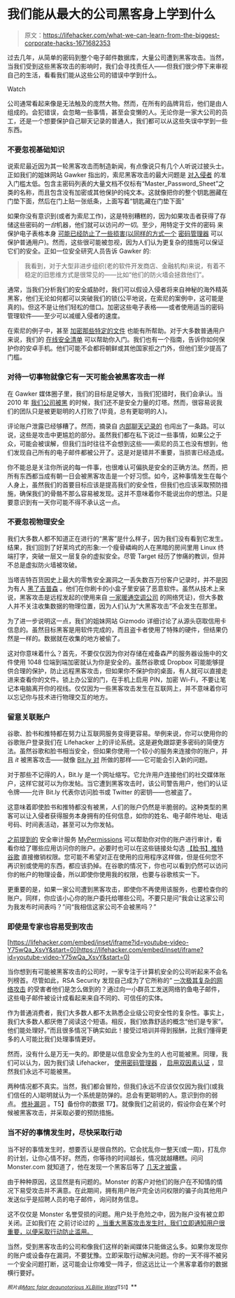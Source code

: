 # 我们能从最大的公司黑客身上学到什么

> 原文：<https://lifehacker.com/what-we-can-learn-from-the-biggest-corporate-hacks-1671682353>

过去几年，从简单的密码到整个电子邮件数据库，大量公司遭到黑客攻击。当然，当我们受到这些黑客攻击的影响时，我们会寻找责任人——但我们很少停下来审视自己的生活，看看我们能从这些公司的错误中学到什么。

Watch

公司通常看起来像是无法触及的庞然大物。然而，在所有的品牌背后，他们是由人组成的。会犯错误，会忽略一些事情，甚至会变懒的人。无论你是一家大公司的员工，还是一个想要保护自己聊天记录的普通人，我们都可以从这些失误中学到一些东西。

### 不要忽视基础知识

说索尼最近因为其一轮黑客攻击而制造新闻，有点像说只有几个人听说过披头士。正如我们的姐妹网站 Gawker 指出的，索尼黑客攻击的最大问题是 [对入侵者](http://gawker.com/sonys-top-secret-password-lists-have-names-like-master_-1666775151) 的准入门槛太低。包含主密码列表的大量文档不仅标有“Master_Password_Sheet”之类的名称，而且包含没有加密或其他保护的纯文本。这就像把你的整个钥匙圈藏在门垫下面，然后在门上贴一张纸条，上面写着“钥匙藏在门垫下面”

如果你没有意识到(或者为索尼工作)，这是特别糟糕的，因为如果攻击者获得了存储这些密码的*一台*机器，他们就可以访问*的一切*。至少，用特定于文件的密码 来保护电子表格本身 [可能已经防止了一些损害(以同样的方式一个](http://lifehacker.com/your-passwords-arent-as-secure-as-you-think-heres-how-5445101) [密码管理器](http://lifehacker.com/which-password-manager-is-the-most-secure-5944969) 可以保护普通用户)。然而，这些很可能被忽视，因为人们认为更复杂的措施可以保证它们的安全。正如一位安全研究人员告诉 Gawker 的:

> 我看到，对于大型非进步组织(老的软件开发商店、金融机构)来说，有着不稳定的旧思维方式是很常见的——比如“他们的防火墙会拯救他们”。

通常，当我们分析我们的安全威胁时，我们可以假设入侵者将来自神秘的海外精英黑客，他们无论如何都可以突破我们的锁(公平地说，在索尼的案例中，这可能是真的)。但这不是让他们轻松的借口。加密这些电子表格——或者使用适当的密码管理软件——至少可以减缓入侵者的速度。

在索尼的例子中，甚至 [加密那些特定的文件](http://torrentfreak.com/sony-planned-flood-torrent-sites-promo-torrents-141213/) 也能有所帮助。对于大多数普通用户来说，我们的 [在线安全清单](https://lifehacker.com/how-secure-are-you-online-the-checklist-5938980) 可以帮助你入门。我们也有一个指南，告诉你如何保护你的安卓手机。他们可能不会都将朝鲜或其他国家拒之门外，但他们至少提高了门槛。

### **对待一切事物就像它有一天可能会被黑客攻击一样**

在 Gawker 媒体圈子里，我们的目标是足够大，当我们犯错时，我们会承认。当 2010 年 [我们公司被黑](http://lifehacker.com/faq-compromised-commenting-accounts-on-gawker-media-5712785?utm_source=feedburner&utm_medium=feed&utm_campaign=Feed%3A+lifehacker%2Ffull+%28Lifehacker%29&utm_content=Google+Feedfetcher) 的时候，我们还不是安全力量的灯塔。然而，很容易说我们的团队只是被更聪明的人打败了(毕竟，总有更聪明的人)。

评论账户泄露已经够糟了。然而，摘录自 [内部聊天记录的](http://www.mediaite.com/online/exclusive-gawker-hacker-gnosis-explains-method-and-reasoning-behind-his-actions/) 也闯出了一条路。可以说，这些是攻击中更尴尬的部分。虽然我们都在私下说过一些事情，如果公之于众，可能会被误解，但我们当时往往不会想到这些——索尼的员工也没有想到，他们发现自己所有的电子邮件都被公开了。这是对是错并不重要，当损害已经造成。

你不能总是关注你所说的每一件事，也很难认可偏执是安全的正确方法。然而，把所有东西都当成有朝一日会被黑客攻击是一个好习惯。如今，这种事情发生在每个人身上，虽然我们的首要目标应该是提高我们的安全性，但我们也应该采取预防措施，确保我们的骨骼不那么容易被发现。这并不意味着你不能说出你的想法。只是要意识到有一天你可能不得不承认这一点。

### **不要忽视物理安全**

我们大多数人都不知道正在进行的“黑客”是什么样子，因为我们没有看到它发生。结果，我们回到了好莱坞式的形象:一个瘦骨嶙峋的人在黑暗的房间里用 Linux 终端打字，突破一层又一层复杂的虚拟安全。尽管 Target 经历了惨痛的教训，但并不总是虚拟防火墙被攻破。

当塔吉特百货因史上最大的零售安全漏洞之一丢失数百万份客户记录时，并不是因为有人 [黑了吉普森](https://www.youtube.com/watch?v=8wXBe2jTdx4) 。他们在你刷卡的小盒子里安装了恶意软件。虽然从技术上来说，黑客攻击是远程发起的(使用来自 [一家暖通空调公司](http://krebsonsecurity.com/2014/01/a-first-look-at-the-target-intrusion-malware/) 的网络凭证)，但大多数人并不关注收集数据的物理位置，因为人们认为“大黑客攻击”不会发生在那里。

为了进一步说明这一点，我们的姐妹网站 Gizmodo 详细讨论了从源头窃取信用卡信息的。虽然目标黑客是用软件完成的，而且盗卡者使用了特殊的硬件，但结果仍然是一样的。数据就在收集的地方被偷了。

这对你意味着什么？首先，不要仅仅因为你对存储在戒备森严的服务器设施中的文件使用 1048 位端到端加密就认为你是安全的。虽然谷歌或 Dropbox 可能能够提供合理的保护，防止远程黑客攻击，但如果你不保护你的桌面，有人就可以直接走进来查看你的文件。锁上办公室的门，在手机上启用 PIN，加密 Wi-Fi，不要让笔记本电脑离开你的视线。仅仅因为一些黑客攻击发生在互联网上，并不意味着你可以忘记你与技术进行物理交互的地方。

### **留意关联账户**

谷歌、脸书和推特都在努力让互联网服务变得更容易。举例来说，你可以使用你的谷歌账户登录我们在 Lifehacker 上的评论系统。这是避免跟踪更多密码的简便方法。虽然谷歌和脸书相当安全，但如果你使用一个较小的服务来连接你的账户，并且 *it* 被黑客攻击——就像 [Bit.ly 对](http://lifehacker.com/bitly-accounts-hacked-change-your-passwords-and-discon-1573986177) 所做的那样——它可能会引入新的问题。

对于那些不记得的人，Bit.ly 是一个网址缩写。它允许用户连接他们的社交媒体账户，这样它就可以为你发帖。当它遭到黑客攻击时，该公司警告用户，他们的认证令牌——允许 Bit.ly 代表你访问脸书或 Twitter 的密钥——也被盗了。

这意味着即使脸书和推特都没有被黑，人们的账户仍然是半脆弱的。这种类型的黑客可以让入侵者获得服务本身拥有的任何信息，如你的姓名、电子邮件地址、电话号码、时间表活动，甚至可以为你发帖。

[之前提到的](https://lifehacker.com/mypermissions-is-one-convenient-place-to-start-cleaning-5872639) 安全审计服务 [MyPermissions](http://mypermissions.com) 可以帮助你对你的账户进行审计，看看你给了哪些应用访问你的账户。必要时也可以在这些链接处勾选 [【脸书】](https://www.facebook.com/settings?tab=applications)[推特](https://twitter.com/settings/applications)[谷歌](https://security.google.com/settings/security/permissions) 直接撤销权限。您可能不希望对正在使用的应用程序这样做，但是任何您不再识别或使用的东西，都应该扔掉。在谷歌的情况下，你也可以看到仍然可以访问你的帐户的物理设备，所以即使你使用我的权限，也要与谷歌核实一下。

更重要的是，如果一家公司遭到黑客攻击，即使你不再使用该服务，也要检查你的账户。同样，你应该小心你的账户委托给哪些公司。不要只是问“我会让这家公司为我发布时间表吗？”问“我相信这家公司不会被黑吗？”

### **即使是专家也容易受到攻击**

 [https://lifehacker.com/embed/inset/iframe?id=youtube-video-Y75wQa_XsvY&start=0](https://lifehacker.com/embed/inset/iframe?id=youtube-video-Y75wQa_XsvY&start=0) 

当你想到有可能被黑客攻击的公司时，一家专注于计算机安全的公司听起来不会名列榜首。尽管如此，RSA Security 发现自己成为了它所称的“ [一次极其复杂的网络攻击](http://en.wikipedia.org/wiki/SecurID#March_2011_system_compromise) 的受害者他们是怎么做到的？通过向一小群员工发送网络钓鱼电子邮件，这些电子邮件被设计成看起来来自不同的、可信任的实体。

作为普通消费者，我们大多数人都不太熟悉企业级公司安全性的复杂性。事实上，我们大多数人都厌倦了阅读这个短语。相反，我们依靠舒适的概念“他们是专家”。他们能处理好。”而且很多情况下确实如此！接受过培训并得到报酬，比我们懂得更多的人可能比我们处理事情更好。

然而，没有什么是万无一失的。即使是以信息安全为生的人也可能被黑。同理，我们可以认为，因为我们读 Lifehacker， [使用密码管理器](http://lifehacker.com/do-you-use-a-password-manager-698685601) ， [启用双因素认证](https://lifehacker.com/heres-everywhere-you-should-enable-two-factor-authentic-5938565) ，显然我们永远不可能被黑。

两种情况都不真实。当然，我们都会冒险，但我们永远不应该仅仅因为我们(或我们信任的人)聪明就认为一个系统是防弹的。总会有更聪明的人。意识到你的弱点。 [修补漏洞](https://lifehacker.com/5-security-holes-almost-everyones-vulnerable-to-5980126) 。T5】备份你的数据 T7】。就像我们之前说的，假设你会在某个时候被黑客攻击，并采取必要的预防措施。

### 当不好的事情发生时，尽快采取行动

当不好的事情发生时，想要否认是很自然的。它会扰乱你一整天(或一周)，打乱你的计划，让你心情不好。然而，你等待的时间越长，情况就越糟糕。问问 Monster.com 就知道了，他在发现一个黑客后等了 [几天才披露](http://www.pcpro.co.uk/news/internet/123305/monster-took-five-days-to-disclose-hack-attack) 。

由于种种原因，这显然是有问题的。Monster 的客户对他们的账户在不知情的情况下易受攻击并不满意。在此期间，拥有用户账户完全访问权限的骗子向其他用户发送似乎是招聘人员的电子邮件，询问财务信息。

这不仅仅是 Monster 名誉受损的问题。用户处于危险之中，因为账户没有被立即关闭。正如我们在 之前讨论过的 [，当重大黑客攻击发生时，我们立即通知用户很重要，以便采取行动防止滥用。](http://shoptalk.lifehacker.com/what-can-we-do-about-these-fake-password-hacks-1661618230)

当然，受到黑客攻击的公司和像我们这样的新闻媒体只能做这么多。如果你发现你的账户或设备存在漏洞，不要犹豫。立即采取行动解决问题。你的一天不得不被另一个安全问题打断，这可能会让你难受一阵子，但这远比让一个黑客拿着你的数据横行要好。

<small>*照片由*</small>[<small>*Marc falar deau*</small>](http://www.flickr.com/photos/49889874@N05/6101434856)<small></small>*[<small>*notorious XL*</small>](https://www.flickr.com/photos/notoriousxl/3030271346)<small></small>*[<small>*Billie Ward*</small>](http://www.flickr.com/photos/wwward0/15211490214)<small>T51】</small>**